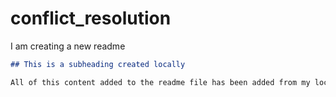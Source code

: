 # conflict_resolution
I am creating a new readme

  ```md
  ## This is a subheading created locally

  All of this content added to the readme file has been added from my local Git repository.
  ```